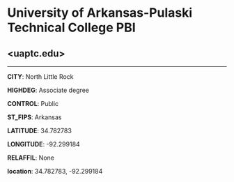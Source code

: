 # University of Arkansas-Pulaski Technical College PBI
## <uaptc.edu>
---
**CITY**: North Little Rock

**HIGHDEG**: Associate degree

**CONTROL**: Public

**ST_FIPS**: Arkansas

**LATITUDE**: 34.782783

**LONGITUDE**: -92.299184

**RELAFFIL**: None

**location**: 34.782783, -92.299184